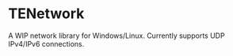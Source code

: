 TENetwork
=================

A WIP network library for Windows/Linux. Currently supports UDP IPv4/IPv6 connections.